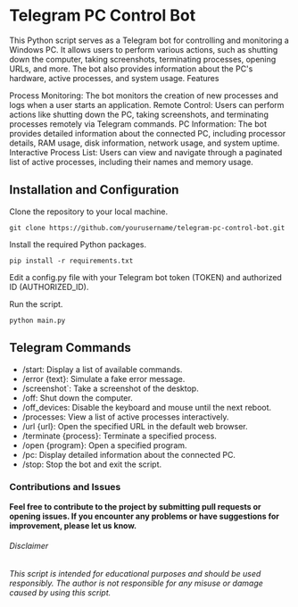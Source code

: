 # Telegram PC Control Bot

This Python script serves as a Telegram bot for controlling and monitoring a Windows PC. It allows users to perform various actions, such as shutting down the computer, taking screenshots, terminating processes, opening URLs, and more. The bot also provides information about the PC's hardware, active processes, and system usage.
Features

Process Monitoring: The bot monitors the creation of new processes and logs when a user starts an application.
Remote Control: Users can perform actions like shutting down the PC, taking screenshots, and terminating processes remotely via Telegram commands.
PC Information: The bot provides detailed information about the connected PC, including processor details, RAM usage, disk information, network usage, and system uptime.
Interactive Process List: Users can view and navigate through a paginated list of active processes, including their names and memory usage.

## Installation and Configuration

Clone the repository to your local machine.

`git clone https://github.com/yourusername/telegram-pc-control-bot.git`

Install the required Python packages.

`pip install -r requirements.txt`

Edit a config.py file with your Telegram bot token (TOKEN) and authorized ID (AUTHORIZED_ID).

Run the script.

`python main.py`

## Telegram Commands

  - /start: Display a list of available commands.
   - /error {text}: Simulate a fake error message.
   - /screenshot`: Take a screenshot of the desktop.
   - /off: Shut down the computer.
   - /off_devices: Disable the keyboard and mouse until the next reboot.
   - /processes: View a list of active processes interactively.
   - /url {url}: Open the specified URL in the default web browser.
   - /terminate {process}: Terminate a specified process.
   - /open {program}: Open a specified program.
   - /pc: Display detailed information about the connected PC.
   - /stop: Stop the bot and exit the script.

### Contributions and Issues

__Feel free to contribute to the project by submitting pull requests or opening issues. If you encounter any problems or have suggestions for improvement, please let us know.__

###### Disclaimer

###### *This script is intended for educational purposes and should be used responsibly. The author is not responsible for any misuse or damage caused by using this script.*
